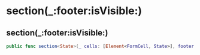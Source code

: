 # section(\_:footer:isVisible:)

## section(\_:footer:isVisible:)

``` swift
public func section<State>(_ cells: [Element<FormCell, State>], footer keyPath: KeyPath<State, String?>? = nil, isVisible: KeyPath<State, Bool>? = nil) -> Element<Section, State>
```
